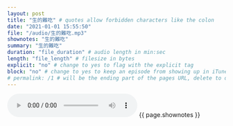 ```yaml
---
layout: post
title: "生的難吃" # quotes allow forbidden characters like the colon
date: "2021-01-01 15:55:50"
file: "/audio/生的難吃.mp3"
shownotes: "生的難吃"
summary: "生的難吃"
duration: "file_duration" # audio length in min:sec
length: "file_length" # filesize in bytes
explicit: "no" # change to yes to flag with the explicit tag
block: "no" # change to yes to keep an episode from showing up in iTunes
# permalink: /1 # will be the ending part of the pages URL, delete to default to the title
---
```


<audio controls>
<source src="{{site.url}}{{site.baseurl}}{{ page.file }}" type="audio/x-mp3">
Your browser does not support the audio element.
</audio>
{{ page.shownotes }}
